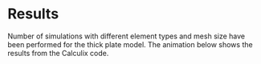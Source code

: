# Results

Number of simulations with different element types and mesh size have been performed for the thick plate model. The animation below shows the results from the Calculix code.
